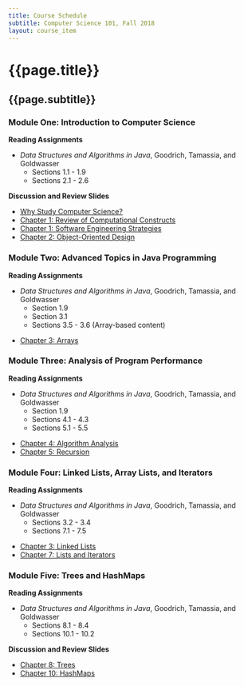 ```yaml
---
title: Course Schedule
subtitle: Computer Science 101, Fall 2018
layout: course_item
---
```


# {{page.title}}
## {{page.subtitle}}

### Module One: Introduction to Computer Science

**Reading Assignments**

- <em>Data Structures and Algorithms in Java</em>, Goodrich, Tamassia, and Goldwasser
  - Sections 1.1 - 1.9
  - Sections 2.1 - 2.6

**Discussion and Review Slides**

<ul>

<li> <a target="_blank" rel="noopener" href = "{{site.baseurl}}teaching/cs101F2018/provide/slides/cs101_whystudycomputerscience.html">Why Study Computer Science?</a>

<li> <a target="_blank" rel="noopener" href="{{site.baseurl}}teaching/cs101F2018/provide/slides/cs101_chapter1.html">Chapter 1: Review of Computational Constructs</a>

<li> <a target="_blank" rel="noopener" href="{{site.baseurl}}teaching/cs101F2018/provide/slides/cs101_chapter1_sd.html">Chapter 1: Software Engineering Strategies</a>

<li> <a target="_blank" rel="noopener" href="{{site.baseurl}}teaching/cs101F2018/provide/slides/cs101_chapter2.html">Chapter 2: Object-Oriented Design</a>

</ul>

### Module Two: Advanced Topics in Java Programming

**Reading Assignments**

- <em>Data Structures and Algorithms in Java</em>, Goodrich, Tamassia, and Goldwasser
    - Section 1.9
    - Section 3.1
    - Sections 3.5 - 3.6 (Array-based content)

<ul>

<li> <a target="_blank" rel="noopener" href="{{site.baseurl}}teaching/cs101F2018/provide/slides/cs101_chapter3.html">Chapter 3: Arrays</a>

</ul>

### Module Three: Analysis of Program Performance

**Reading Assignments**

- <em>Data Structures and Algorithms in Java</em>, Goodrich, Tamassia, and Goldwasser
    - Section 1.9
    - Sections 4.1 - 4.3
    - Sections 5.1 - 5.5

<ul>

<li> <a target="_blank" rel="noopener" href="{{site.baseurl}}teaching/cs101F2018/provide/slides/cs101_chapter4.html">Chapter 4: Algorithm Analysis</a>
<li> <a target="_blank" rel="noopener" href="{{site.baseurl}}teaching/cs101F2018/provide/slides/cs101_chapter5.html">Chapter 5: Recursion</a>

</ul>

### Module Four: Linked Lists, Array Lists, and Iterators

**Reading Assignments**

- <em>Data Structures and Algorithms in Java</em>, Goodrich, Tamassia, and Goldwasser
    - Sections 3.2 - 3.4
    - Sections 7.1 - 7.5

<ul>

<li> <a target="_blank" rel="noopener" href="{{site.baseurl}}teaching/cs101F2018/provide/slides/cs101_chapter3_ll.html">Chapter 3: Linked Lists</a>
<li> <a target="_blank" rel="noopener" href="{{site.baseurl}}teaching/cs101F2018/provide/slides/cs101_chapter7.html">Chapter 7: Lists and Iterators</a>

</ul>

### Module Five: Trees and HashMaps

**Reading Assignments**

- <em>Data Structures and Algorithms in Java</em>, Goodrich, Tamassia, and Goldwasser
    - Sections 8.1 - 8.4
    - Sections 10.1 - 10.2

**Discussion and Review Slides**

<ul>

<li> <a target="_blank" rel="noopener" href="{{site.baseurl}}teaching/cs101F2018/provide/slides/cs101_chapter8.html">Chapter 8: Trees</a>
<li> <a target="_blank" rel="noopener" href="{{site.baseurl}}teaching/cs101F2018/provide/slides/cs101_chapter10.html">Chapter 10: HashMaps</a>

</ul>
